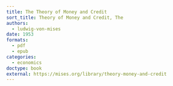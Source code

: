 ```yaml
---
title: The Theory of Money and Credit
sort_title: Theory of Money and Credit, The
authors:
  - ludwig-von-mises
date: 1953
formats:
  - pdf
  - epub
categories:
  - economics
doctype: book
external: https://mises.org/library/theory-money-and-credit
---
```

